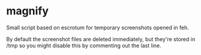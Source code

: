 # magnify
Small script based on escrotum for temporary screenshots opened in feh.

By default the screenshot files are deleted immediately, but they're stored in /tmp so you might disable this by commenting out the last line.
